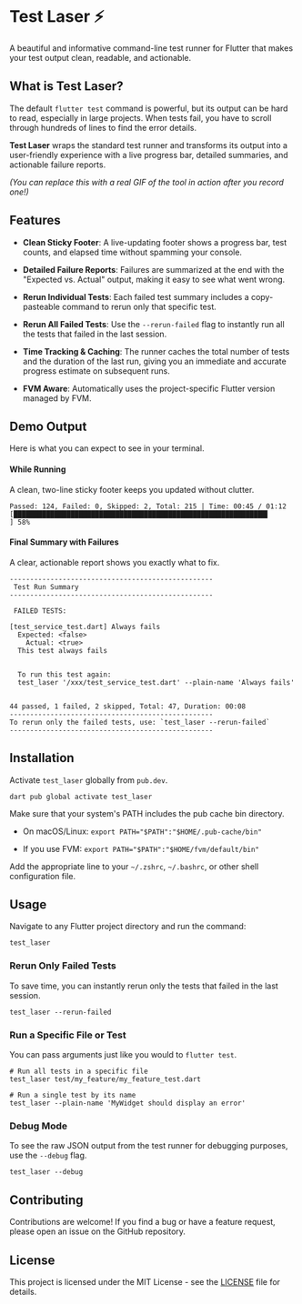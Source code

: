 # Test Laser ⚡️

A beautiful and informative command-line test runner for Flutter that makes your test output clean, readable, and actionable.

## What is Test Laser?

The default `flutter test` command is powerful, but its output can be hard to read, especially in large projects. When tests fail, you have to scroll through hundreds of lines to find the error details.

**Test Laser** wraps the standard test runner and transforms its output into a user-friendly experience with a live progress bar, detailed summaries, and actionable failure reports.


*(You can replace this with a real GIF of the tool in action after you record one!)*

## Features

* **Clean Sticky Footer**: A live-updating footer shows a progress bar, test counts, and elapsed time without spamming your console.

* **Detailed Failure Reports**: Failures are summarized at the end with the "Expected vs. Actual" output, making it easy to see what went wrong.

* **Rerun Individual Tests**: Each failed test summary includes a copy-pasteable command to rerun only that specific test.

* **Rerun All Failed Tests**: Use the `--rerun-failed` flag to instantly run all the tests that failed in the last session.

* **Time Tracking & Caching**: The runner caches the total number of tests and the duration of the last run, giving you an immediate and accurate progress estimate on subsequent runs.

* **FVM Aware**: Automatically uses the project-specific Flutter version managed by FVM.

## Demo Output

Here is what you can expect to see in your terminal.

#### While Running

A clean, two-line sticky footer keeps you updated without clutter.

```
Passed: 124, Failed: 0, Skipped: 2, Total: 215 | Time: 00:45 / 01:12
[██████████████████████████████████████████████████████████████▍          ] 58%
```

#### Final Summary with Failures

A clear, actionable report shows you exactly what to fix.

```
--------------------------------------------------
 Test Run Summary 
--------------------------------------------------

 FAILED TESTS: 

[test_service_test.dart] Always fails
  Expected: <false>
    Actual: <true>
  This test always fails
  

  To run this test again:
  test_laser '/xxx/test_service_test.dart' --plain-name 'Always fails'


44 passed, 1 failed, 2 skipped, Total: 47, Duration: 00:08
--------------------------------------------------
To rerun only the failed tests, use: `test_laser --rerun-failed`
--------------------------------------------------
```

## Installation

Activate `test_laser` globally from `pub.dev`.

```
dart pub global activate test_laser
```

Make sure that your system's PATH includes the pub cache bin directory.

* On macOS/Linux: `export PATH="$PATH":"$HOME/.pub-cache/bin"`

* If you use FVM: `export PATH="$PATH":"$HOME/fvm/default/bin"`

Add the appropriate line to your `~/.zshrc`, `~/.bashrc`, or other shell configuration file.

## Usage

Navigate to any Flutter project directory and run the command:

```
test_laser
```

### Rerun Only Failed Tests

To save time, you can instantly rerun only the tests that failed in the last session.

```
test_laser --rerun-failed
```

### Run a Specific File or Test

You can pass arguments just like you would to `flutter test`.

```
# Run all tests in a specific file
test_laser test/my_feature/my_feature_test.dart

# Run a single test by its name
test_laser --plain-name 'MyWidget should display an error'
```

### Debug Mode

To see the raw JSON output from the test runner for debugging purposes, use the `--debug` flag.

```
test_laser --debug
```

## Contributing

Contributions are welcome! If you find a bug or have a feature request, please open an issue on the GitHub repository.

## License

This project is licensed under the MIT License - see the [LICENSE](LICENSE) file for details.




